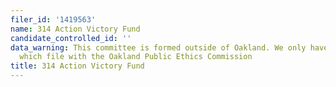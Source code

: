 ```yaml
---
filer_id: '1419563'
name: 314 Action Victory Fund
candidate_controlled_id: ''
data_warning: This committee is formed outside of Oakland. We only have data on committees
  which file with the Oakland Public Ethics Commission
title: 314 Action Victory Fund
---
```

